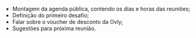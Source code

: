 * Montagem da agenda pública, contendo os dias e horas das reuniões;
* Definição do primeiro desafio;
* Falar sobre o voucher de desconto da Ovly;
* Sugestões para próxima reunião.

